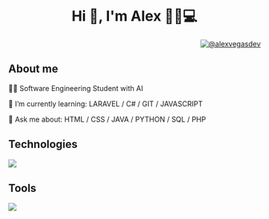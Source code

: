 <h1 align="center">Hi 👋, I'm Alex 👩‍🦱💻</h1>

<p align="right">
  <a href = "mailto:alexvegasdev@gmail.com" target="blank">
    <img align="center" src="https://img.shields.io/badge/Gmail-800080?style=for-the-badge&logo=gmail&logoColor=white" alt="@alexvegasdev"/>
  </a>
</p>

## About me
👩‍💻 Software Engineering Student with AI

🌱 I’m currently learning:  LARAVEL / C# / GIT / JAVASCRIPT 

💬 Ask me about: HTML / CSS / JAVA / PYTHON / SQL / PHP




## Technologies
<p align="left">
  <a href="https://skillicons.dev">
    <img src="https://skillicons.dev/icons?i=html,css,python,java,php,mysql,javascript,cs" />
  </a>
</p>

## Tools
<p align="left">
  <a href="https://skillicons.dev">
    <img src="https://skillicons.dev/icons?i=git,github,vscode,visualstudio,pycharm,eclipse,linux,photoshop" />
  </a>
</p>


